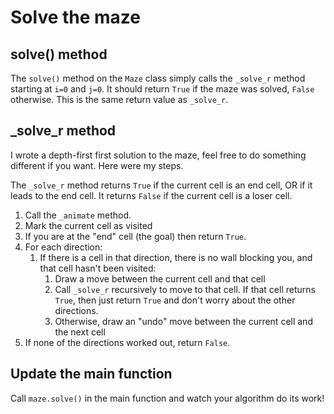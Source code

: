 # Solve the maze

## solve() method

The `solve()` method on the `Maze` class simply calls the `_solve_r` method starting at `i=0` and `j=0`. It should return `True` if the maze was solved, `False` otherwise. This is the same return value as `_solve_r`.

## _solve_r method

I wrote a depth-first first solution to the maze, feel free to do something different if you want. Here were my steps.

The `_solve_r` method returns `True` if the current cell is an end cell, OR if it leads to the end cell. It returns `False` if the current cell is a loser cell.

1. Call the `_animate` method.
2. Mark the current cell as visited
3. If you are at the "end" cell (the goal) then return `True`.
4. For each direction:
   1. If there is a cell in that direction, there is no wall blocking you, and that cell hasn't been visited:
      1. Draw a move between the current cell and that cell
      2. Call `_solve_r` recursively to move to that cell. If that cell returns `True`, then just return `True` and don't worry about the other directions.
      3. Otherwise, draw an "undo" move between the current cell and the next cell
5. If none of the directions worked out, return `False`.

## Update the main function

Call `maze.solve()` in the main function and watch your algorithm do its work!
